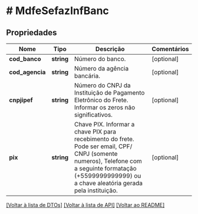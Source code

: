 # # MdfeSefazInfBanc

## Propriedades

Nome | Tipo | Descrição | Comentários
------------ | ------------- | ------------- | -------------
**cod_banco** | **string** | Número do banco. | [optional]
**cod_agencia** | **string** | Número da agência bancária. | [optional]
**cnpjipef** | **string** | Número do CNPJ da Instituição de Pagamento Eletrônico do Frete.  Informar os zeros não significativos. | [optional]
**pix** | **string** | Chave PIX.  Informar a chave PIX para recebimento do frete.  Pode ser email, CPF/ CNPJ (somente numeros), Telefone com a seguinte formatação (+5599999999999) ou a chave aleatória gerada pela instituição. | [optional]

[[Voltar à lista de DTOs]](../../README.md#models) [[Voltar à lista de API]](../../README.md#endpoints) [[Voltar ao README]](../../README.md)
